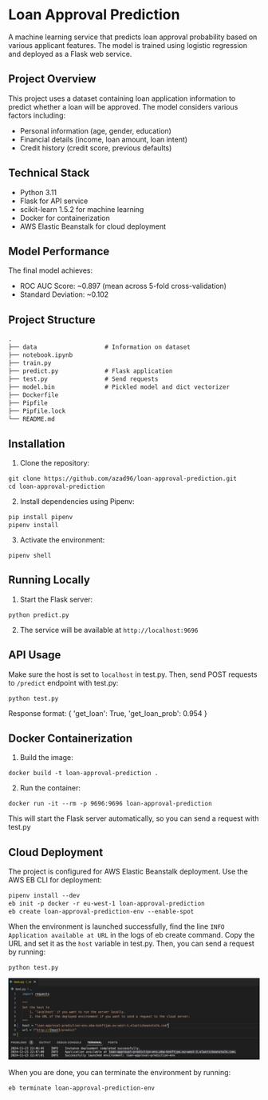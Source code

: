 # Loan Approval Prediction

A machine learning service that predicts loan approval probability based on various applicant features. The model is trained using logistic regression and deployed as a Flask web service.

## Project Overview

This project uses a dataset containing loan application information to predict whether a loan will be approved. The model considers various factors including:

- Personal information (age, gender, education)
- Financial details (income, loan amount, loan intent)
- Credit history (credit score, previous defaults)

## Technical Stack

- Python 3.11
- Flask for API service
- scikit-learn 1.5.2 for machine learning
- Docker for containerization
- AWS Elastic Beanstalk for cloud deployment

## Model Performance

The final model achieves:
- ROC AUC Score: ~0.897 (mean across 5-fold cross-validation)
- Standard Deviation: ~0.102

## Project Structure
```
.
├── data                   # Information on dataset
├── notebook.ipynb          
├── train.py          
├── predict.py             # Flask application
├── test.py                # Send requests
├── model.bin              # Pickled model and dict vectorizer
├── Dockerfile            
├── Pipfile               
├── Pipfile.lock          
└── README.md
```
## Installation

1. Clone the repository:
~~~
git clone https://github.com/azad96/loan-approval-prediction.git
cd loan-approval-prediction
~~~

2. Install dependencies using Pipenv:
~~~
pip install pipenv
pipenv install
~~~

3. Activate the environment:
~~~
pipenv shell
~~~

## Running Locally

1. Start the Flask server:
~~~
python predict.py
~~~

2. The service will be available at `http://localhost:9696`

## API Usage

Make sure the host is set to `localhost` in test.py. Then, send POST requests to `/predict` endpoint with test.py:
~~~
python test.py
~~~

Response format:
{
'get_loan': True, 
'get_loan_prob': 0.954
}

## Docker Containerization

1. Build the image:
~~~
docker build -t loan-approval-prediction .
~~~

2. Run the container:
~~~
docker run -it --rm -p 9696:9696 loan-approval-prediction
~~~
This will start the Flask server automatically, so you can send a request with test.py

## Cloud Deployment

The project is configured for AWS Elastic Beanstalk deployment. Use the AWS EB CLI for deployment:
~~~
pipenv install --dev
eb init -p docker -r eu-west-1 loan-approval-prediction
eb create loan-approval-prediction-env --enable-spot
~~~
When the environment is launched successfully, find the line `INFO Application available at URL` in the logs of eb create command.
Copy the URL and set it as the `host` variable in test.py. Then, you can send a request by running:
~~~
python test.py
~~~
![URL of the application](aws-deployment-link.png)

When you are done, you can terminate the environment by running:
~~~
eb terminate loan-approval-prediction-env
~~~
